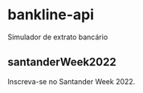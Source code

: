 # bankline-api
Simulador de extrato bancário

## santanderWeek2022
Inscreva-se no Santander Week 2022.
